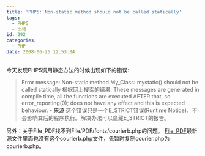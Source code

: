 ```yaml
---
title: 'PHP5: Non-static method should not be called statically'
tags:
  - PHP5
  - 出错
id: 292
categories:
  - PHP
date: 2008-06-25 12:53:04
---
```


今天发现PHP5调用静态方法的时候出现如下的错误:
> Error message: Non-static method My_Class::mystatic() should not be called statically
根据网上搜索的结果:
> These messages are generated in compile time, all the functions are
> executed AFTER that, so error_reporting(0); does not have any effect and
> this is expected behaviour. - [来源](http://bugs.php.net/bug.php?id=40244)
这个错误只是一个E_STRICT错误(Runtime Notice)，不会影响其后的程序执行。解决办法可以隐藏E_STRICT的报告。

另外：关于File_PDF找不到File/PDF/fonts/courierb.php的问题。
[File_PDF](http://pear.php.net/package/File_PDF/)最新源文件里面也没有这个courierb.php文件，先暂时复制courier.php为courierb.php。